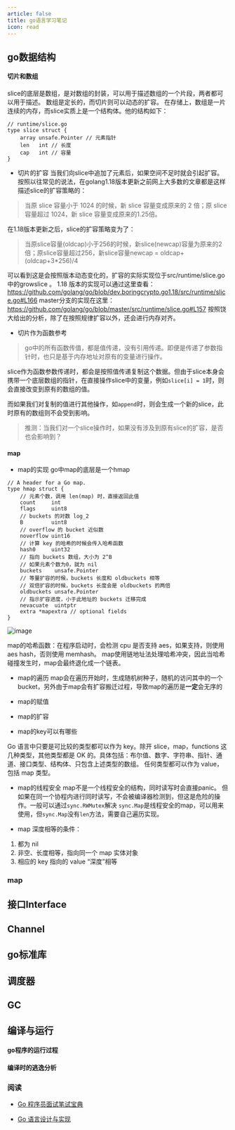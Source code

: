 ```yaml
---
article: false
title: go语言学习笔记
icon: read
---
```


## go数据结构

#### 切片和数组

slice的底层是数组，是对数组的封装，可以用于描述数组的一个片段，两者都可以用于描述。
数组是定长的，而切片则可以动态的扩容。
在存储上，数组是一片连续的内存，而slice实质上是一个结构体。他的结构如下：
```golang
// runtime/slice.go
type slice struct {
	array unsafe.Pointer // 元素指针
	len   int // 长度 
	cap   int // 容量
}
```
- 切片的扩容
当我们向slice中追加了元素后，如果空间不足时就会引起扩容。
按照以往常见的说法，在golang1.18版本更新之前网上大多数的文章都是这样描述slice的扩容策略的：

> 当原 slice 容量小于 1024 的时候，新 slice 容量变成原来的 2 倍；原 slice 容量超过 1024，新 slice 容量变成原来的1.25倍。

在1.18版本更新之后，slice的扩容策略变为了：

> 当原slice容量(oldcap)小于256的时候，新slice(newcap)容量为原来的2倍；原slice容量超过256，新slice容量newcap = oldcap+(oldcap+3*256)/4

可以看到这是会按照版本动态变化的，扩容的实际实现位于src/runtime/slice.go中的growslice 。
1.18 版本的实现可以通过这里查看：https://github.com/golang/go/blob/dev.boringcrypto.go1.18/src/runtime/slice.go#L166
master分支的实现在这里：https://github.com/golang/go/blob/master/src/runtime/slice.go#L157
按照饶大给出的分析，除了在按照规律扩容以外，还会进行内存对齐。

- 切片作为函数参考

> go中的所有函数传值，都是值传递，没有引用传递。即便是传递了参数指针时，也只是基于内存地址对原有的变量进行操作。

slice作为函数参数传递时，都会是按照值传递复制这个数据。但由于slice本身会携带一个底层数组的指针，在直接操作slice中的变量，例如`slice[i] = 1`时，则会直接改变到原有的数组的值。

而如果我们对复制的值进行其他操作，如`append`时，则会生成一个新的slice，此时原有的数组则不会受到影响。

> 推测：当我们对一个slice操作时，如果没有涉及到原有slice的扩容，是否也会影响到？

#### map

-  map的实现
go中map的底层是一个hmap 
```golang
// A header for a Go map.
type hmap struct {
    // 元素个数，调用 len(map) 时，直接返回此值
	count     int
	flags     uint8
	// buckets 的对数 log_2
	B         uint8
	// overflow 的 bucket 近似数
	noverflow uint16
	// 计算 key 的哈希的时候会传入哈希函数
	hash0     uint32
    // 指向 buckets 数组，大小为 2^B
    // 如果元素个数为0，就为 nil
	buckets    unsafe.Pointer
	// 等量扩容的时候，buckets 长度和 oldbuckets 相等
	// 双倍扩容的时候，buckets 长度会是 oldbuckets 的两倍
	oldbuckets unsafe.Pointer
	// 指示扩容进度，小于此地址的 buckets 迁移完成
	nevacuate  uintptr
	extra *mapextra // optional fields
}
```
![image](https://golang.design/go-questions/map/assets/0.png)

map的哈希函数：在程序启动时，会检测 cpu 是否支持 aes，如果支持，则使用 aes hash，否则使用 memhash。
map使用链地址法处理哈希冲突，因此当哈希碰撞发生时，map会最终退化成一个链表。

- map的遍历
map会在遍历开始时，生成随机树种子，随机的访问其中的一个bucket，另外由于map会有扩容搬迁过程，导致map的遍历是**一定**会无序的

- map的赋值

- map的扩容

- map的key可以有哪些

Go 语言中只要是可比较的类型都可以作为 key。除开 slice，map，functions 这几种类型，其他类型都是 OK 的。具体包括：布尔值、数字、字符串、指针、通道、接口类型、结构体、只包含上述类型的数组。
任何类型都可以作为 value，包括 map 类型。

- map的线程安全
map不是一个线程安全的结构，同时读写时会直接panic。
但如果在同一个协程内进行同时读写，不会被编译器检测到，但这是危险的操作。一般可以通过`sync.RWMutex`解决
`sync.Map`是线程安全的map，可以用来使用，但`sync.Map`没有`len`方法，需要自己遍历实现。

- map 深度相等的条件：

1. 都为 nil
2. 非空、长度相等，指向同一个 map 实体对象
3. 相应的 key 指向的 value “深度”相等


### map
### 

## 接口Interface

## Channel

## go标准库

## 调度器

## GC

## 编译与运行

#### go程序的运行过程
#### 编译时的逃逸分析



### 阅读
- [Go 程序员面试笔试宝典](https://golang.design/go-questions/)

- [Go 语言设计与实现](https://draveness.me/golang/)

